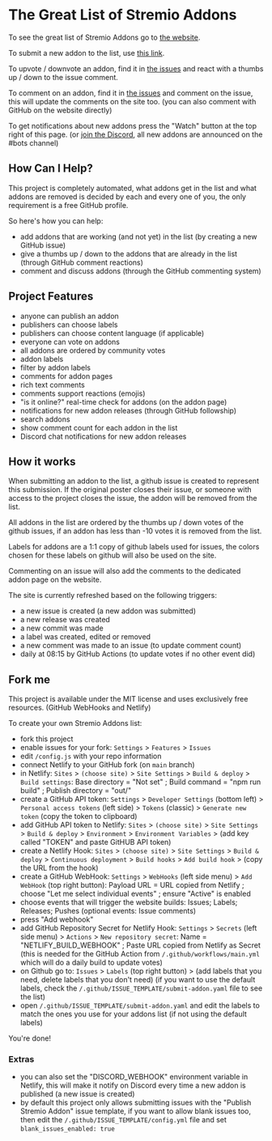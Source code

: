 # The Great List of Stremio Addons

To see the great list of Stremio Addons go to [the website](https://stremio-addons.netlify.app/).

To submit a new addon to the list, use [this link](https://github.com/danamag/stremio-addons-list/issues/new?assignees=&labels=misc&template=submit-addon.yaml&title=Addon+Name).

To upvote / downvote an addon, find it in [the issues](https://github.com/danamag/stremio-addons-list/issues) and react with a thumbs up / down to the issue comment.

To comment on an addon, find it in [the issues](https://github.com/danamag/stremio-addons-list/issues) and comment on the issue, this will update the comments on the site too. (you can also comment with GitHub on the website directly)

To get notifications about new addons press the "Watch" button at the top right of this page. (or [join the Discord](https://discord.gg/zNRf6YF), all new addons are announced on the #bots channel)


## How Can I Help?

This project is completely automated, what addons get in the list and what addons are removed is decided by each and every one of you, the only requirement is a free GitHub profile.

So here's how you can help:
- add addons that are working (and not yet) in the list (by creating a new GitHub issue)
- give a thumbs up / down to the addons that are already in the list (through GitHub comment reactions)
- comment and discuss addons (through the GitHub commenting system)


## Project Features

- anyone can publish an addon
- publishers can choose labels
- publishers can choose content language (if applicable)
- everyone can vote on addons
- all addons are ordered by community votes
- addon labels
- filter by addon labels
- comments for addon pages
- rich text comments
- comments support reactions (emojis)
- "is it online?" real-time check for addons (on the addon page)
- notifications for new addon releases (through GitHub followship)
- search addons
- show comment count for each addon in the list
- Discord chat notifications for new addon releases


## How it works

When submitting an addon to the list, a github issue is created to represent this submission. If the original poster closes their issue, or someone with access to the project closes the issue, the addon will be removed from the list.

All addons in the list are ordered by the thumbs up / down votes of the github issues, if an addon has less than -10 votes it is removed from the list.

Labels for addons are a 1:1 copy of github labels used for issues, the colors chosen for these labels on github will also be used on the site.

Commenting on an issue will also add the comments to the dedicated addon page on the website.

The site is currently refreshed based on the following triggers:
- a new issue is created (a new addon was submitted)
- a new release was created
- a new commit was made
- a label was created, edited or removed
- a new comment was made to an issue (to update comment count)
- daily at 08:15 by GitHub Actions (to update votes if no other event did)


## Fork me

This project is available under the MIT license and uses exclusively free resources. (GitHub WebHooks and Netlify)

To create your own Stremio Addons list:
- fork this project
- enable issues for your fork: `Settings` > `Features` > `Issues`
- edit `/config.js` with your repo information
- connect Netlify to your GitHub fork (on `main` branch)
- in Netlify: `Sites` > `(choose site)` > `Site Settings` > `Build & deploy` > `Build settings`: Base directory = "Not set" ; Build command = "npm run build" ; Publish directory = "out/"
- create a GitHub API token: `Settings` > `Developer Settings` (bottom left) > `Personal access tokens` (left side) > `Tokens` (classic) > `Generate new token` (copy the token to clipboard)
- add GitHub API token to Netlify: `Sites` > `(choose site)` > `Site Settings` > `Build & deploy` > `Environment` > `Environment Variables` > (add key called "TOKEN" and paste GitHUB API token)
- create a Netlify Hook: `Sites` > `(choose site)` > `Site Settings` > `Build & deploy` > `Continuous deployment` > `Build hooks` > `Add build hook` > (copy the URL from the hook)
- create a GitHub WebHook: `Settings` > `WebHooks` (left side menu) > `Add WebHook` (top right button): Payload URL = URL copied from Netlify ; choose "Let me select individual events" ; ensure "Active" is enabled
- choose events that will trigger the website builds: Issues; Labels; Releases; Pushes (optional events: Issue comments)
- press "Add webhook"
- add GitHub Repository Secret for Netlify Hook: `Settings` > `Secrets` (left side menu) > `Actions` > `New repository secret`: Name = "NETLIFY_BUILD_WEBHOOK" ; Paste URL copied from Netlify as Secret (this is needed for the GitHub Action from `/.github/workflows/main.yml` which will do a daily build to update votes)
- on Github go to: `Issues` > `Labels` (top right button) > (add labels that you need, delete labels that you don't need) (if you want to use the default labels, check the `/.github/ISSUE_TEMPLATE/submit-addon.yaml` file to see the list)
- open `/.github/ISSUE_TEMPLATE/submit-addon.yaml` and edit the labels to match the ones you use for your addons list (if not using the default labels)

You're done!


### Extras

- you can also set the "DISCORD_WEBHOOK" environment variable in Netlify, this will make it notify on Discord every time a new addon is published (a new issue is created)
- by default this project only allows submitting issues with the "Publish Stremio Addon" issue template, if you want to allow blank issues too, then edit the `/.github/ISSUE_TEMPLATE/config.yml` file and set `blank_issues_enabled: true`
